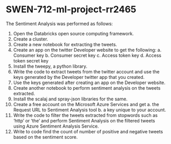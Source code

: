 # SWEN-712-ml-project-rr2465

The Sentiment Analysis was performed as follows:
1.	Open the Databricks open source computing framework.
2.	Create a cluster.
3.	Create a new notebook for extracting the tweets.
4.	Create an app on the twitter Developer website to get the following:
a.	Consumer key
b.	Consumer secret key
c.	Access token key
d.	Access token secret key
5.	Install the tweepy, a python library.
6.	Write the code to extract tweets from the twitter account and use the keys generated by the Developer twitter app that you created.
7.	Use the keys generated after creating an app on the Developer website.
8.	Create another notebook to perform sentiment analysis on the tweets extracted.
9.	Install the scalaj and spray-json libraries for the same.
10.	Create a free account on the Microsoft Azure Services and get 
a.	the Request URL to Sentiment Analysis tool
b.	 a key unique to your account.
11.	Write the code to filter the tweets extracted from stopwords such as ‘http’ or ‘the’ and perform Sentiment Analysis on the filtered tweets using Azure Sentiment Analysis Service.
12.	Write to code find the count of number of positive and negative tweets based on the sentiment score.
